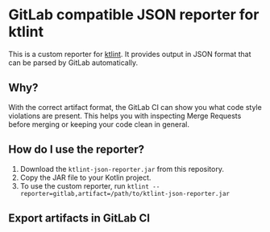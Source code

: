 # GitLab compatible JSON reporter for ktlint
This is a custom reporter for [ktlint](https://github.com/pinterest/ktlint). 
It provides output in JSON format that can be parsed by GitLab automatically.

## Why? 
With the correct artifact format, the GitLab CI can show you what code style violations are present.
This helps you with inspecting Merge Requests before merging or keeping your code clean in general.

## How do I use the reporter?
1. Download the `ktlint-json-reporter.jar` from this repository.
2. Copy the JAR file to your Kotlin project.
3. To use the custom reporter, run `ktlint --reporter=gitlab,artifact=/path/to/ktlint-json-reporter.jar`

## Export artifacts in GitLab CI
